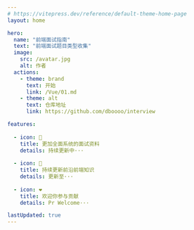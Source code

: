 ```yaml
---
# https://vitepress.dev/reference/default-theme-home-page
layout: home

hero:
  name: "前端面试指南"
  text: "前端面试题目类型收集"
  image:
    src: /avatar.jpg
    alt: 作者
  actions:
    - theme: brand
      text: 开始
      link: /Vue/01.md
    - theme: alt
      text: 仓库地址
      link: https://github.com/dboooo/interview

features:
  
  - icon: 🚀
    title: 更加全面系统的面试资料
    details: 持续更新中···
    
  - icon: 📝 
    title: 持续更新前沿前端知识
    details: 更新至···
    
  - icon: ❤ 
    title: 欢迎你参与贡献
    details: Pr Welcome···

lastUpdated: true
---
```


